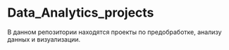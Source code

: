 # Data_Analytics_projects
В данном репозитории находятся проекты по предобработке, анализу данных и визуализации.
